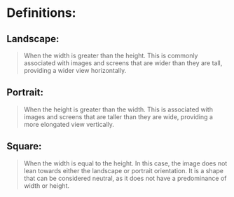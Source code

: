 # Definitions:

## Landscape:

> When the width is greater than the height. This is commonly associated with images and screens that are wider than they are tall, providing a wider view horizontally.

## Portrait:

> When the height is greater than the width. This is associated with images and screens that are taller than they are wide, providing a more elongated view vertically.

## Square:

> When the width is equal to the height. In this case, the image does not lean towards either the landscape or portrait orientation. It is a shape that can be considered neutral, as it does not have a predominance of width or height.
